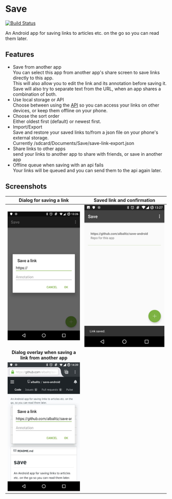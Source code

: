 # Save
[![Build Status](https://travis-ci.org/albalitz/save-android.svg)](https://travis-ci.org/albalitz/save-android)

An Android app for saving links to articles etc. on the go so you can read them later.

## Features
- Save from another app  
  You can select this app from another app's share screen to save links directly to this app.  
  This will also allow you to edit the link and its annotation before saving it.
  Save will also try to separate text from the URL, when an app shares a combination of both.
- Use local storage or API  
  Choose between using the [API](https://github.com/albalitz/save-api) so you can access your links on other devices, or keep them offline on your phone.
- Choose the sort order  
  Either oldest first (default) or newest first.
- Import/Export  
  Save and restore your saved links to/from a json file on your phone's external storage.  
  Currently /sdcard/Documents/Save/save-link-export.json
- Share links to other apps  
  send your links to another app to share with friends, or save in another app
- Offline queue when saving with an api fails  
  Your links will be queued and you can send them to the api again later.

## Screenshots
| **Dialog for saving a link** | **Saved link and confirmation** |
| :--------------------------: | :-----------------------------: |
| ![add_dialog](screenshots/add_dialog.jpg) | ![saved_confirmation](screenshots/link_saved.jpg) |
| **Dialog overlay when saving a link from another app** | |
| ![share_overlay](screenshots/share_overlay.jpg) | |
